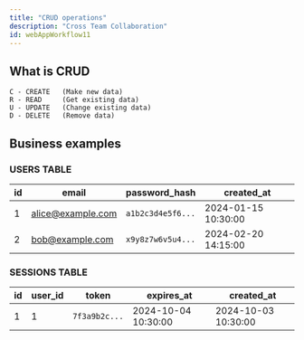 ```yaml
---
title: "CRUD operations"
description: "Cross Team Collaboration"
id: webAppWorkflow11
---
```


## What is CRUD
```
C - CREATE   (Make new data)
R - READ     (Get existing data)
U - UPDATE   (Change existing data)
D - DELETE   (Remove data)
```
## Business examples
### USERS TABLE

| id  | email             | password_hash       | created_at          |
|-----|------------------|-------------------|-------------------|
| 1   | alice@example.com | `a1b2c3d4e5f6...` | 2024-01-15 10:30:00 |
| 2   | bob@example.com   | `x9y8z7w6v5u4...` | 2024-02-20 14:15:00 |

### SESSIONS TABLE

| id  | user_id | token          | expires_at          | created_at          |
|-----|---------|----------------|-------------------|-------------------|
| 1   | 1       | `7f3a9b2c...`  | 2024-10-04 10:30:00 | 2024-10-03 10:30:00 |
